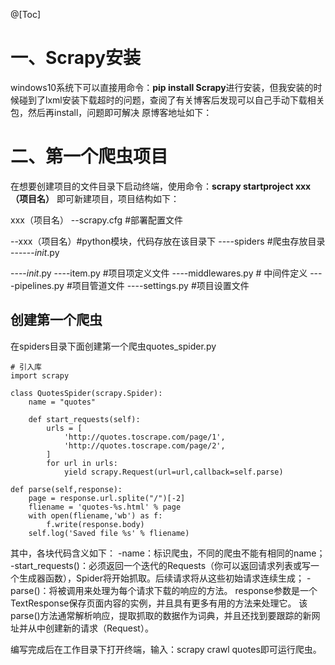 @[Toc]

# 一、Scrapy安装
windows10系统下可以直接用命令：**pip install Scrapy**进行安装，但我安装的时候碰到了lxml安装下载超时的问题，查阅了有关博客后发现可以自己手动下载相关包，然后再install，问题即可解决
原博客地址如下：[](https://blog.csdn.net/chongxing8779/article/details/100867187)

# 二、第一个爬虫项目
在想要创建项目的文件目录下启动终端，使用命令：**scrapy startproject xxx（项目名）** 即可新建项目，项目结构如下：

xxx（项目名）
--scrapy.cfg  #部署配置文件

--xxx（项目名）#python模块，代码存放在该目录下
----spiders #爬虫存放目录
------_init_.py

----_init_.py
----item.py #项目项定义文件
----middlewares.py # 中间件定义
----pipelines.py #项目管道文件
----settings.py #项目设置文件

## 创建第一个爬虫
在spiders目录下面创建第一个爬虫quotes_spider.py
```
# 引入库
import scrapy

class QuotesSpider(scrapy.Spider):
    name = "quotes"

    def start_requests(self):
        urls = [
            'http://quotes.toscrape.com/page/1',
            'http://quotes.toscrape.com/page/2',
        ]
        for url in urls:
            yield scrapy.Request(url=url,callback=self.parse)

def parse(self,response):
    page = response.url.splite("/")[-2]
    fliename = 'quotes-%s.html' % page
    with open(fliename,'wb') as f:
        f.write(response.body)
    self.log('Saved file %s' % fliename)
```

其中，各块代码含义如下：
-name：标识爬虫，不同的爬虫不能有相同的name；
-start_requests()：必须返回一个迭代的Requests（你可以返回请求列表或写一个生成器函数），Spider将开始抓取。后续请求将从这些初始请求连续生成；
-parse()：将被调用来处理为每个请求下载的响应的方法。 response参数是一个TextResponse保存页面内容的实例，并且具有更多有用的方法来处理它。
 该parse()方法通常解析响应，提取抓取的数据作为词典，并且还找到要跟踪的新网址并从中创建新的请求（Request）。
 
 编写完成后在工作目录下打开终端，输入：scrapy crawl quotes即可运行爬虫。